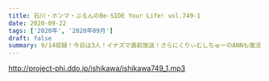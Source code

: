 ```yaml
---
title: 石川・ホンマ・ぶるんのBe-SIDE Your Life! vol.749-1
date: 2020-09-22
tags: ['2020年', '2020年09月']
draft: false
summary: 9/14収録！今日は3人！イナズマ直前放送！さらにくりぃむしちゅーのANNも復活！！
---
```


http://project-phi.ddo.jp/ishikawa/ishikawa749_1.mp3
